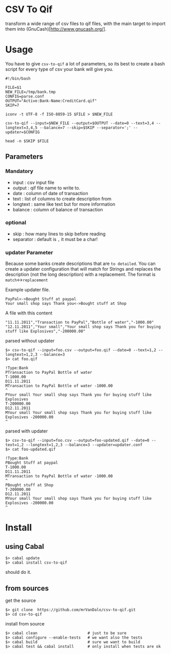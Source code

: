 # CSV To Qif

transform a wide range of csv files to qif files, with the main target to import them into (GnuCash)[http://www.gnucash.org/].

# Usage

You have to give `csv-to-qif` a lot of parameters, so its best to create a bash script for every type of csv your bank will give you.

    #!/bin/bash
    
    FILE=$1
    NEW_FILE=/tmp/bank.tmp
    CONFIG=parse.conf
    OUTPUT="Active:Bank-Name:CreditCard.qif"
    SKIP=7
    
    iconv -t UTF-8 -f ISO-8859-15 $FILE > $NEW_FILE
    
    csv-to-qif --input=$NEW_FILE --output=$OUTPUT --date=0 --text=3,4 --longtext=3,4,5 --balance=7 --skip=$SKIP --separator=';' --updater=$CONFIG
    
    head -n $SKIP $FILE

## Parameters

### Mandatory

* input : csv input file
* output : qif file name to write to.
* date : column of date of transaction
* text : list of columns to create description from
* longtext : same like text but for more information
* balance : column of balance of transaction

### optional

* skip : how many lines to skip before reading
* separator : default is `,`  it must be a char!

### updater Parameter

Because some banks create descriptions that are `to detailed`.
You can create a updater configuration that will match for Strings and replaces the description (not the long description) with a replacement.
The format is `match`<->`replacement`

Example updater file.

    PayPal<->Bought Stuff at paypal
    Your small shop says Thank you<->Bought stuff at Shop

A file with this content

    "11.11.2011","Transaction to PayPal","Bottle of water","-1000.00"
    "12.11.2011","Your small","Your small shop says Thank you for buying stuff like Explosives","-200000.00"

parsed without updater

    $> csv-to-qif --input=foo.csv --output=foo.qif --date=0 --text=1,2 --longtext=1,2,3 --balance=3
    $> cat foo.qif

    !Type:Bank
    PTransaction to PayPal Bottle of water
    T-1000.00
    D11.11.2011
    MTransaction to PayPal Bottle of water -1000.00
    ^
    PYour small Your small shop says Thank you for buying stuff like Explosives
    T-200000.00
    D12.11.2011
    MYour small Your small shop says Thank you for buying stuff like Explosives -200000.00
    ^
parsed with updater

    $> csv-to-qif --input=foo.csv --output=foo-updated.qif --date=0 --text=1,2 --longtext=1,2,3 --balance=3 --updater=updater.conf
    $> cat foo-updated.qif

    !Type:Bank
    PBought Stuff at paypal
    T-1000.00
    D11.11.2011
    MTransaction to PayPal Bottle of water -1000.00
    ^
    PBought stuff at Shop
    T-200000.00
    D12.11.2011
    MYour small Your small shop says Thank you for buying stuff like Explosives -200000.00
    ^

    

# Install

## using Cabal

    $> cabal update
    $> cabal install csv-to-qif

should do it.

## from sources

get the source

    $> git clone  https://github.com/mrVanDalo/csv-to-qif.git
    $> cd csv-to-qif

install from source

    $> cabal clean                      # just to be sure
    $> cabal configure --enable-tests   # we want also the tests
    $> cabal build                      # sure we want to build
    $> cabal test && cabal install      # only install when tests are ok



